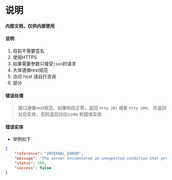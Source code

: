 # 说明

#### 内部文档，仅供内部使用

#### 说明

1. 目前不需要签名
2. 使用HTTPS
3. 如果需要参数只接受```json```的请求
4. 大体遵循rest规范
5. 访问 host 请自行咨询
6. 部分

#### 错误处理

> 接口遵循rest规范，如果响应正常，返回 ```http 201``` 或者 ```http 200```， 并返回对应实体，否则返回对应code 和错误实体

#### 错误实体

* 举例如下

```json
{
    "reference": "INTERNAL_ERROR",
    "message": "The server encountered an unexpected condition that prevented it from fulfilling the request",
    "status": 500,
    "success": false
}
```
